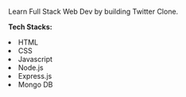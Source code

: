 Learn Full Stack Web Dev by building Twitter Clone.


<b>Tech Stacks:</b>
<p></p>
<li>
  HTML
</li>
<li>
  CSS
</li>
<li>
  Javascript
</li>
<li>
  Node.js
</li>
<li>
  Express.js
</li>
<li>
  Mongo DB
</li>
